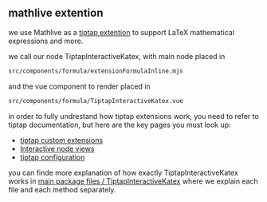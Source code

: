 ## mathlive extention

we use Mathlive as a [tiptap extention](https://tiptap.dev/guide/custom-extensions) to support LaTeX mathematical expressions and more.

we call our node TiptapInteractiveKatex, with main node placed in

```bash
src/components/formula/extensionFormulaInline.mjs
```

and the vue component to render placed in

```bash
src/components/formula/TiptapInteractiveKatex.vue
```

in order to fully undrestand how tiptap extensions work, you need to refer to tiptap documentation, but here are the key pages you must look up: 


- [tiptap custom extensions](https://tiptap.dev/guide/custom-extensions)
- [Interactive node views](https://tiptap.dev/guide/node-views)
- [tiptap configuration](https://tiptap.dev/guide/configuration#nodes-marks-and-extensions)

you can finde more explanation of how exactly TiptapInteractiveKatex works in [main package files / TiptapInteractiveKatex](/mainPackage/components/formula/TiptapInteractiveKatex.html)    where we explain each file and each method separately.
